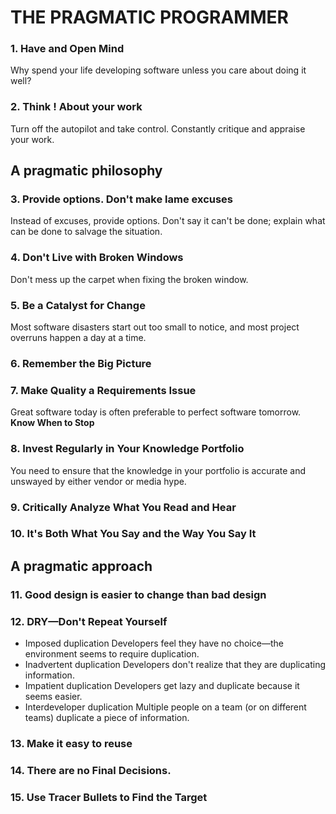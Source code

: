 # THE PRAGMATIC PROGRAMMER

### 1. Have and Open Mind
Why spend your life developing software unless you care about doing it well?
### 2. Think ! About your work
Turn off the autopilot and take control. Constantly critique and appraise your work.

## A pragmatic philosophy
### 3. Provide options. Don't make lame excuses
Instead of excuses, provide options. Don't say it can't be done; explain what can be done to salvage the situation.

### 4. Don't Live with Broken Windows
Don't mess up the carpet when fixing the broken window.

### 5. Be a Catalyst for Change
Most software disasters start out too small to notice, and most project overruns happen a day at a time.

### 6. Remember the Big Picture

### 7. Make Quality a Requirements Issue
Great software today is often preferable to perfect software tomorrow. **Know When to Stop**

### 8. Invest Regularly in Your Knowledge Portfolio
You need to ensure that the knowledge in your portfolio is accurate and unswayed by either vendor or media hype.

### 9. Critically Analyze What You Read and Hear

### 10. It's Both What You Say and the Way You Say It

## A pragmatic approach

### 11. Good design is easier to change than bad design

### 12. DRY—Don't Repeat Yourself
  - Imposed duplication Developers feel they have no choice—the environment seems to require duplication.
  - Inadvertent duplication Developers don't realize that they are duplicating information.
  - Impatient duplication Developers get lazy and duplicate because it seems easier.
  - Interdeveloper duplication Multiple people on a team (or on different teams) duplicate a piece of information.

### 13. Make it easy to reuse

### 14. There are no Final Decisions.

### 15. Use Tracer Bullets to Find the Target



